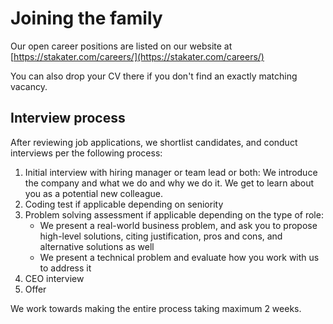 # Joining the family

Our open career positions are listed on our website at
 [https://stakater.com/careers/](https://stakater.com/careers/)

You can also drop your CV there if you don't find an exactly matching vacancy.

## Interview process

After reviewing job applications, we shortlist candidates, and conduct interviews per the following process:

1. Initial interview with hiring manager or team lead or both: We introduce the company and what we do and why we do it. We get to learn about you as a potential new colleague.
1. Coding test if applicable depending on seniority
1. Problem solving assessment if applicable depending on the type of role:
    * We present a real-world business problem, and ask you to propose high-level solutions, citing justification, pros and cons, and alternative solutions as well
    * We present a technical problem and evaluate how you work with us to address it
1. CEO interview
1. Offer

We work towards making the entire process taking maximum 2 weeks.
